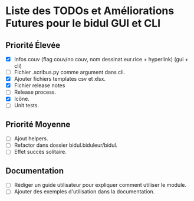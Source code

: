 # Liste des TODOs et Améliorations Futures pour le bidul GUI et CLI

## Priorité Élevée
- [x] Infos couv (flag couv/no couv, nom dessinat.eur.rice + hyperlink) (gui + cli)
- [ ] Fichier .scribus.py comme argument dans cli.
- [x] Ajouter fichiers templates csv et xlsx.
- [x] Fichier release notes
- [ ] Release process.
- [x] Icône.
- [ ] Unit tests.

## Priorité Moyenne
- [ ] Ajout helpers.
- [ ] Refactor dans dossier bidul.biduleur/bidul.
- [ ] Effet succès solitaire.

## Documentation
- [ ] Rédiger un guide utilisateur pour expliquer comment utiliser le module.
- [ ] Ajouter des exemples d'utilisation dans la documentation.